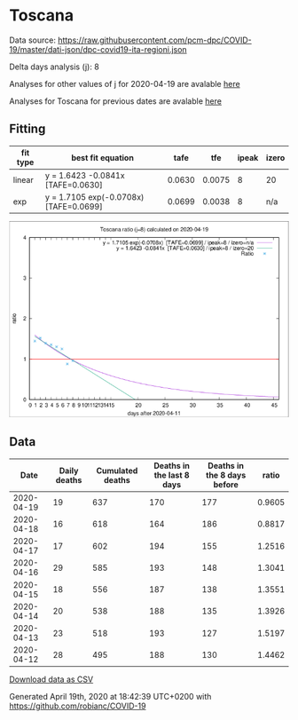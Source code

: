 # Toscana

Data source: https://raw.githubusercontent.com/pcm-dpc/COVID-19/master/dati-json/dpc-covid19-ita-regioni.json

Delta days analysis (j): 8

Analyses for other values of j for 2020-04-19 are avalable [here](../2020-04-19/README.md)

Analyses for Toscana for previous dates are avalable [here](../README.md)

## Fitting 
|fit type|best fit equation|tafe|tfe|ipeak|izero|
|-------|-----|--------|------|---|---|
|linear|y = 1.6423 -0.0841x  [TAFE=0.0630]|0.0630|0.0075|8|20|
|exp|y = 1.7105 exp(-0.0708x)  [TAFE=0.0699]|0.0699|0.0038|8|n/a|

![Plot](COVID-19_toscana_j8_2020-04-19.png)

## Data
|Date|Daily deaths|Cumulated deaths|Deaths in the last 8 days|Deaths in the 8 days before|ratio|
|----|----------|-----------|-------|--------------------|-----|
|2020-04-19|19|637|170|177|0.9605|
|2020-04-18|16|618|164|186|0.8817|
|2020-04-17|17|602|194|155|1.2516|
|2020-04-16|29|585|193|148|1.3041|
|2020-04-15|18|556|187|138|1.3551|
|2020-04-14|20|538|188|135|1.3926|
|2020-04-13|23|518|193|127|1.5197|
|2020-04-12|28|495|188|130|1.4462|

[Download data as CSV](COVID-19_toscana_j8_2020-04-19.csv)

Generated April 19th, 2020 at 18:42:39 UTC+0200 with https://github.com/robianc/COVID-19
